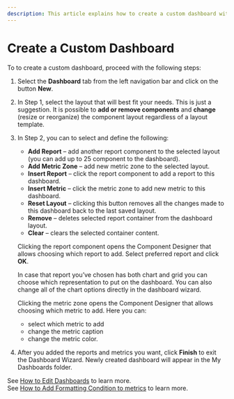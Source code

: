 ```yaml
---
description: This article explains how to create a custom dashboard within SysKit Monitor.
---
```


# Create a Custom Dashboard

To to create a custom dashboard, proceed with the following steps:

1. Select the **Dashboard** tab from the left navigation bar and click on the button **New**.
2. In Step 1, select the layout that will best fit your needs. This is just a suggestion. It is possible to **add or remove components** and **change** \(resize or reorganize\) the component layout regardless of a layout template.
3. In Step 2, you can to select and define the following:

   * **Add Report** – add another report component to the selected layout \(you can add up to 25 component to the dashboard\).
   * **Add Metric Zone** – add new metric zone to the selected layout.
   * **Insert Report** – click the report component to add a report to this dashboard.
   * **Insert Metric** – click the metric zone to add new metric to this dashboard.
   * **Reset Layout** – clicking this button removes all the changes made to this dashboard back to the last saved layout.
   * **Remove** – deletes selected report container from the dashboard layout.
   * **Clear** – clears the selected container content.  

   Clicking the report component opens the Component Designer that allows choosing which report to add. Select preferred report and click **OK**.

   In case that report you’ve chosen has both chart and grid you can choose which representation to put on the dashboard. You can also change all of the chart options directly in the dashboard wizard.

   Clicking the metric zone opens the Component Designer that allows choosing which metric to add. Here you can:

   * select which metric to add
   * change the metric caption
   * change the metric color.

4. After you added the reports and metrics you want, click **Finish** to exit the Dashboard Wizard. Newly created dashboard will appear in the My Dashboards folder.

See [How to Edit Dashboards](edit-dashboard.md) to learn more.  
See [How to Add Formatting Condition to metrics](add-formatting-condition-to-metrics.md) to learn more.

